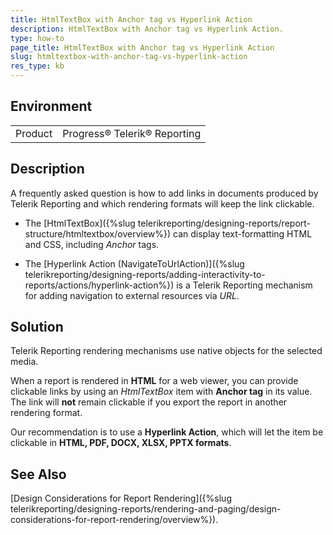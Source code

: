 ```yaml
---
title: HtmlTextBox with Anchor tag vs Hyperlink Action
description: HtmlTextBox with Anchor tag vs Hyperlink Action.
type: how-to
page_title: HtmlTextBox with Anchor tag vs Hyperlink Action
slug: htmltextbox-with-anchor-tag-vs-hyperlink-action
res_type: kb
---
```


## Environment

<table>
	<tbody>
		<tr>
			<td>Product</td>
			<td>Progress® Telerik® Reporting</td>
		</tr>
	</tbody>
</table>

## Description

A frequently asked question is how to add links in documents produced by Telerik Reporting and which rendering formats will keep the link clickable.  

- The [HtmlTextBox]({%slug telerikreporting/designing-reports/report-structure/htmltextbox/overview%}) can display text-formatting HTML and CSS, including *Anchor* tags.  

- The [Hyperlink Action (NavigateToUrlAction)]({%slug telerikreporting/designing-reports/adding-interactivity-to-reports/actions/hyperlink-action%}) is a Telerik Reporting mechanism for adding navigation to external resources via *URL*.  
  
## Solution

Telerik Reporting rendering mechanisms use native objects for the selected media.   
  
When a report is rendered in **HTML** for a web viewer, you can provide clickable links by using an *HtmlTextBox* item with **Anchor tag** in its value. The link will **not** remain clickable if you export the report in another rendering format.  
  
Our recommendation is to use a **Hyperlink Action**, which will let the item be clickable in **HTML, PDF, DOCX, XLSX, PPTX formats**.  
  
## See Also

[Design Considerations for Report Rendering]({%slug telerikreporting/designing-reports/rendering-and-paging/design-considerations-for-report-rendering/overview%}).  
